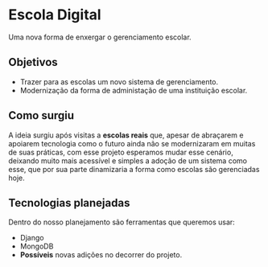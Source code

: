# Escola Digital
Uma nova forma de enxergar o gerenciamento escolar.

## Objetivos
- Trazer para as escolas um novo sistema de gerenciamento.
- Modernização da forma de administação de uma instituição escolar.

## Como surgiu
A ideia surgiu após visitas a **escolas reais** que, apesar de abraçarem e apoiarem tecnologia como o futuro ainda não se modernizaram em muitas de suas práticas, com esse projeto esperamos mudar esse cenário, deixando muito mais acessível e simples a adoção de um sistema como esse, que por sua parte dinamizaria a forma como escolas são gerenciadas hoje.

## Tecnologias planejadas
Dentro do nosso planejamento são ferramentas que queremos usar:
- Django
- MongoDB
- **Possíveis** novas adições no decorrer do projeto.
